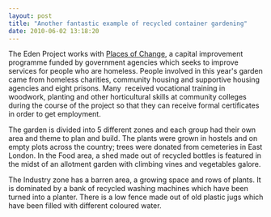 ```yaml
---
layout: post
title: "Another fantastic example of recycled container gardening"
date: 2010-06-02 13:18:20
---
```


The Eden Project works with <a href="http://www.homesandcommunities.co.uk/" target="_blank">Places of Change</a>, a capital improvement programme funded by government agencies which seeks to improve services for people who are homeless. People involved in this year's garden came from homeless charities, community housing and supportive housing agencies and eight prisons. Many  received vocational training in woodwork, planting and other horticultural skills at community colleges during the course of the project so that they can receive formal certificates in order to get employment.

The garden is divided into 5 different zones and each group had their own area and theme to plan and build. The plants were grown in hostels and on empty plots across the country; trees were donated from cemeteries in East London. In the Food area, a shed made out of recycled bottles is featured in the midst of an allotment garden with climbing vines and vegetables galore.

The Industry zone has a barren area, a growing space and rows of plants. It is dominated by a bank of recycled washing machines which have been turned into a planter. There is a low fence made out of old plastic jugs which have been filled with different coloured water.